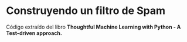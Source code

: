 # Construyendo un filtro de Spam

Código extraído del libro **Thoughtful Machine Learning with Python - A Test-driven approach.**